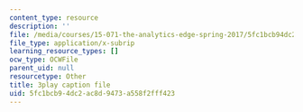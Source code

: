 ```yaml
---
content_type: resource
description: ''
file: /media/courses/15-071-the-analytics-edge-spring-2017/5fc1bcb94dc2ac8d9473a558f2fff423_MvERdFp8mvI.srt
file_type: application/x-subrip
learning_resource_types: []
ocw_type: OCWFile
parent_uid: null
resourcetype: Other
title: 3play caption file
uid: 5fc1bcb9-4dc2-ac8d-9473-a558f2fff423
---
```


